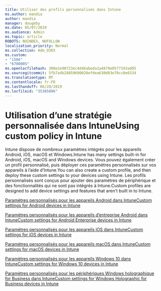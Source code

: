 ```yaml
---
title: Utiliser des profils personnalisés dans Intune
ms.author: mandia
author: mandia
manager: dougeby
ms.date: 05/07/2019
ms.audience: Admin
ms.topic: article
ROBOTS: NOINDEX, NOFOLLOW
localization_priority: Normal
ms.collection: Adm_O365
ms.custom:
- "1566"
- "6700005"
ms.openlocfilehash: 300e2e90723ec4d46abeda1a4879e0577193ad05
ms.sourcegitcommit: 5fb7a4b28859690020efdea630d03e70cc0e6334
ms.translationtype: MT
ms.contentlocale: fr-FR
ms.lasthandoff: 06/28/2019
ms.locfileid: "35365896"
---
```

# <a name="using-custom-policy-in-intune"></a><span data-ttu-id="5915e-102">Utilisation d’une stratégie personnalisée dans Intune</span><span class="sxs-lookup"><span data-stu-id="5915e-102">Using custom policy in Intune</span></span>

<span data-ttu-id="5915e-103">Intune dispose de nombreux paramètres intégrés pour les appareils Android, iOS, macOS et Windows.</span><span class="sxs-lookup"><span data-stu-id="5915e-103">Intune has many settings built-in for Android, iOS, macOS and Windows devices.</span></span> <span data-ttu-id="5915e-104">Vous pouvez également créer un profil personnalisé, puis déployer ces paramètres personnalisés sur vos appareils à l’aide d’Intune.</span><span class="sxs-lookup"><span data-stu-id="5915e-104">You can also create a custom profile, and then deploy these custom settings to your devices using Intune.</span></span> <span data-ttu-id="5915e-105">Les profils personnalisés sont conçus pour ajouter des paramètres de périphérique et des fonctionnalités qui ne sont pas intégrés à Intune.</span><span class="sxs-lookup"><span data-stu-id="5915e-105">Custom profiles are designed to add device settings and features that aren't built in to Intune.</span></span>

[<span data-ttu-id="5915e-106">Paramètres personnalisés pour les appareils Android dans Intune</span><span class="sxs-lookup"><span data-stu-id="5915e-106">Custom settings for Android devices in Intune</span></span>](https://docs.microsoft.com/intune/custom-settings-android)

[<span data-ttu-id="5915e-107">Paramètres personnalisés pour les appareils d’entreprise Android dans Intune</span><span class="sxs-lookup"><span data-stu-id="5915e-107">Custom settings for Android Enterprise devices in Intune</span></span>](https://docs.microsoft.com/intune/custom-settings-android-for-work)

[<span data-ttu-id="5915e-108">Paramètres personnalisés pour les appareils iOS dans Intune</span><span class="sxs-lookup"><span data-stu-id="5915e-108">Custom settings for iOS devices in Intune</span></span>](https://docs.microsoft.com/intune/custom-settings-ios)

[<span data-ttu-id="5915e-109">Paramètres personnalisés pour les appareils macOS dans Intune</span><span class="sxs-lookup"><span data-stu-id="5915e-109">Custom settings for macOS devices in Intune</span></span>](https://docs.microsoft.com/intune/custom-settings-macos)

[<span data-ttu-id="5915e-110">Paramètres personnalisés pour les appareils Windows 10 dans Intune</span><span class="sxs-lookup"><span data-stu-id="5915e-110">Custom settings for Windows 10 devices in Intune</span></span>](https://docs.microsoft.com/intune/custom-settings-windows-10)

[<span data-ttu-id="5915e-111">Paramètres personnalisés pour les périphériques Windows holographique for Business dans Intune</span><span class="sxs-lookup"><span data-stu-id="5915e-111">Custom settings for Windows Holographic for Business devices in Intune</span></span>](https://docs.microsoft.com/intune/custom-settings-windows-holographic)
